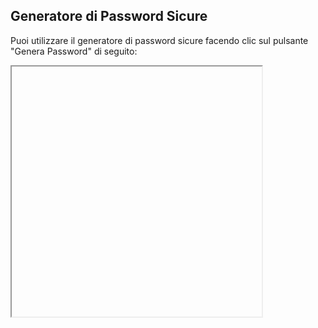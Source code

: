 ## Generatore di Password Sicure

Puoi utilizzare il generatore di password sicure facendo clic sul pulsante "Genera Password" di seguito:

<iframe src="https://<Meowtips>.github.io/<Passwordgen>/index.html" width="400" height="400"></iframe>
